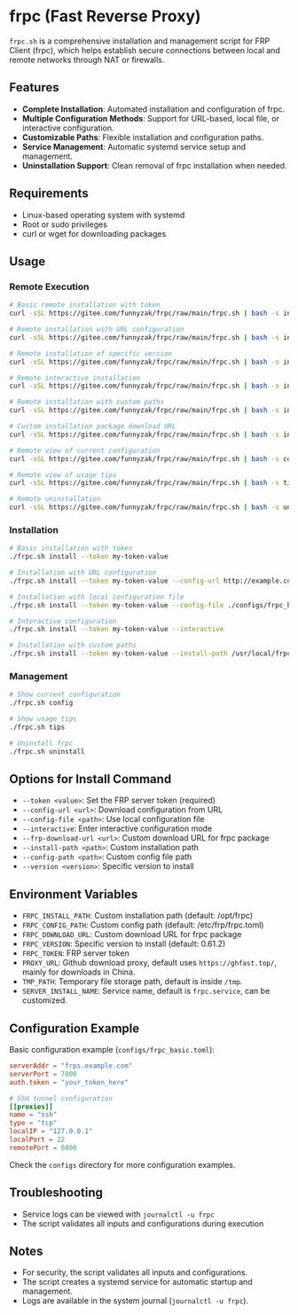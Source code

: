 # frpc (Fast Reverse Proxy)

`frpc.sh` is a comprehensive installation and management script for FRP Client (frpc), which helps establish secure connections between local and remote networks through NAT or firewalls.

## Features
- **Complete Installation**: Automated installation and configuration of frpc.
- **Multiple Configuration Methods**: Support for URL-based, local file, or interactive configuration.
- **Customizable Paths**: Flexible installation and configuration paths.
- **Service Management**: Automatic systemd service setup and management.
- **Uninstallation Support**: Clean removal of frpc installation when needed.

## Requirements
- Linux-based operating system with systemd
- Root or sudo privileges
- curl or wget for downloading packages

## Usage

### Remote Execution
```bash
# Basic remote installation with token
curl -sSL https://gitee.com/funnyzak/frpc/raw/main/frpc.sh | bash -s install --token your_token

# Remote installation with URL configuration
curl -sSL https://gitee.com/funnyzak/frpc/raw/main/frpc.sh | bash -s install --token your_token --config-url http://example.com/frpc.toml

# Remote installation of specific version
curl -sSL https://gitee.com/funnyzak/frpc/raw/main/frpc.sh | bash -s install --token your_token --version 0.60.0

# Remote interactive installation
curl -sSL https://gitee.com/funnyzak/frpc/raw/main/frpc.sh | bash -s install --token your_token --interactive

# Remote installation with custom paths
curl -sSL https://gitee.com/funnyzak/frpc/raw/main/frpc.sh | bash -s install --token your_token --install-path /usr/local/frpc --config-path /etc/frpc/frpc.toml

# Custom installation package download URL
curl -sSL https://gitee.com/funnyzak/frpc/raw/main/frpc.sh | bash -s install --token your_token --frp-download-url http://example.com/frp.tar.gz

# Remote view of current configuration
curl -sSL https://gitee.com/funnyzak/frpc/raw/main/frpc.sh | bash -s config

# Remote view of usage tips
curl -sSL https://gitee.com/funnyzak/frpc/raw/main/frpc.sh | bash -s tips

# Remote uninstallation
curl -sSL https://gitee.com/funnyzak/frpc/raw/main/frpc.sh | bash -s uninstall
```

### Installation
```bash
# Basic installation with token
./frpc.sh install --token my-token-value

# Installation with URL configuration
./frpc.sh install --token my-token-value --config-url http://example.com/frpc.toml

# Installation with local configuration file
./frpc.sh install --token my-token-value --config-file ./configs/frpc_basic.toml

# Interactive configuration
./frpc.sh install --token my-token-value --interactive

# Installation with custom paths
./frpc.sh install --token my-token-value --install-path /usr/local/frpc --config-path /etc/frpc/frpc.toml
```

### Management
```bash
# Show current configuration
./frpc.sh config

# Show usage tips
./frpc.sh tips

# Uninstall frpc
./frpc.sh uninstall
```

## Options for Install Command
- `--token <value>`: Set the FRP server token (required)
- `--config-url <url>`: Download configuration from URL
- `--config-file <path>`: Use local configuration file
- `--interactive`: Enter interactive configuration mode
- `--frp-download-url <url>`: Custom download URL for frpc package
- `--install-path <path>`: Custom installation path
- `--config-path <path>`: Custom config file path
- `--version <version>`: Specific version to install

## Environment Variables
- `FRPC_INSTALL_PATH`: Custom installation path (default: /opt/frpc)
- `FRPC_CONFIG_PATH`: Custom config path (default: /etc/frp/frpc.toml)
- `FRPC_DOWNLOAD_URL`: Custom download URL for frpc package
- `FRPC_VERSION`: Specific version to install (default: 0.61.2)
- `FRPC_TOKEN`: FRP server token
- `PROXY_URL`: Github download proxy, default uses `https://ghfast.top/`, mainly for downloads in China.
- `TMP_PATH`: Temporary file storage path, default is inside `/tmp`.
- `SERVER_INSTALL_NAME`: Service name, default is `frpc.service`, can be customized.

## Configuration Example

Basic configuration example (`configs/frpc_basic.toml`):

```toml
serverAddr = "frps.example.com"
serverPort = 7000
auth.token = "your_token_here"

# SSH tunnel configuration
[[proxies]]
name = "ssh"
type = "tcp"
localIP = "127.0.0.1"
localPort = 22
remotePort = 6000
```

Check the `configs` directory for more configuration examples.

## Troubleshooting

- Service logs can be viewed with `journalctl -u frpc`
- The script validates all inputs and configurations during execution

## Notes
- For security, the script validates all inputs and configurations.
- The script creates a systemd service for automatic startup and management.
- Logs are available in the system journal (`journalctl -u frpc`).
